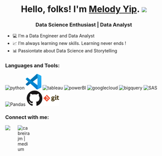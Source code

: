 <h1 align="center">  Hello, folks! I'm <a href="https://www.linkedin.com/in/melodyyip/"><b>Melody Yip</b></a>. <img src="https://raw.githubusercontent.com/MartinHeinz/MartinHeinz/master/wave.gif" width="30px">
 
<!-- <h3 align="center">Data Science Enthusiast| Data analyt |<a href="https://public.tableau.com/profile/rohan.kokkula#!/"><b> Tableau Analyst</b></a> | </h3></h1> -->
  
<h3 align="center">Data Science Enthusiast | Data Analyst  </h3></h1>

- 💻 I’m a Data Engineer and Data Analyst
- 📈 I’m always learning new skills. Learning never ends !
- 📊 Passiontate about Data Science and Storytelling

### Languages and Tools:
<div>
 <img alt="python" width="50px" src="https://cdn3.iconfinder.com/data/icons/logos-and-brands-adobe/512/267_Python-512.png" />
 <img alt="visual studio code" width="50px" src="https://raw.githubusercontent.com/github/explore/80688e429a7d4ef2fca1e82350fe8e3517d3494d/topics/visual-studio-code/visual-studio-code.png" />
 <img alt="tableau" width="85px" src="https://logos-world.net/wp-content/uploads/2021/10/Tableau-Symbol.png" />
 <img alt="powerBI" width="100px" src="https://www.vectorlogo.zone/logos/microsoft_powerbi/microsoft_powerbi-ar21.svg" />
 <img alt="googlecloud" width="100px" src="https://www.vectorlogo.zone/logos/google_cloud/google_cloud-ar21.svg" />
 <img alt="bigquery" width="100px" src="https://www.vectorlogo.zone/logos/google_bigquery/google_bigquery-ar21.svg" />
 <img alt="SAS" width="100px" src="https://www.vectorlogo.zone/logos/sas/sas-ar21.svg" />
 <img alt="Pandas" width="50px" src="https://cdn.jsdelivr.net/npm/simple-icons@3.4.0/icons/pandas.svg" />
 <img alt="GitHub" width="50px" src="https://raw.githubusercontent.com/github/explore/78df643247d429f6cc873026c0622819ad797942/topics/github/github.png" />
 <img alt="Git" width="50px" src="https://raw.githubusercontent.com/github/explore/80688e429a7d4ef2fca1e82350fe8e3517d3494d/topics/git/git.png" />
</div>
<!-- <img align="left" alt="AWS" width="26px" src="https://cdn.jsdelivr.net/npm/simple-icons@3.4.0/icons/amazonaws.svg" /> -->
<!-- <img align="left" alt="Azure" width="26px" src="https://www.parkmycloud.com/wp-content/uploads/2018/02/Azure_.png" /> -->
<!-- <img align="left" alt="SQLServer" width="26px" src="https://img.icons8.com/color/2x/microsoft-sql-server.png" /> -->
<!-- <img align="left" alt="Pytorch" width="26px" src="https://cdn.jsdelivr.net/npm/simple-icons@3.4.0/icons/pytorch.svg" /> -->


### Connect with me:

 
[<img align="left"  width="40px" src="https://www.vectorlogo.zone/logos/linkedin/linkedin-tile.svg" />](https://www.linkedin.com/in/melodyyip/)
[<img align="left" alt="cabreirajm | medium" width="40px" src="https://www.vectorlogo.zone/logos/medium/medium-tile.svg" />](https://medium.com/@melodyyip515_)


